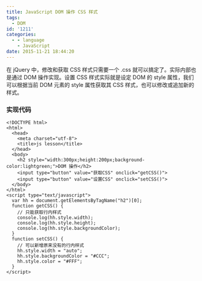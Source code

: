 ```yaml
---
title: JavaScript DOM 操作 CSS 样式
tags:
  - DOM
id: '1211'
categories:
  - - language
    - JavaScript
date: 2015-11-21 18:44:20
---
```


在 jQuery 中，修改和获取 CSS 样式只需要一个 .css 就可以搞定了。实际内部也是通过 DOM 操作实现。设置 CSS 样式实际就是设定 DOM 的 style 属性，我们可以根据当前 DOM 元素的 style 属性获取其 CSS 样式，也可以修改或追加新的样式。
<!-- more -->
### 实现代码

```
<!DOCTYPE html>
<html>
  <head>
    <meta charset="utf-8">
    <title>js lesson</title>
  </head>
  <body>
    <h2 style="width:300px;height:200px;background-color:lightgreen;">DOM 操作</h2>
    <input type="button" value="获取CSS" onclick="getCSS()">
    <input type="button" value="设置CSS" onclick="setCSS()">
  </body>
</html>
<script type="text/javascript">
  var hh = document.getElementsByTagName("h2")[0];
  function getCSS() {
    // 只能获取行内样式
    console.log(hh.style.width);
    console.log(hh.style.height);
    console.log(hh.style.backgroundColor);
  }
  function setCSS() {
    // 可以新增原来没有的行内样式
    hh.style.width = "auto";
    hh.style.backgroundColor = "#CCC";
    hh.style.color = "#FFF";
  }
</script>
```